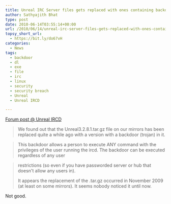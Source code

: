 ```yaml
---
title: Unreal IRC Server files gets replaced with ones containing backdoor
author: Sathyajith Bhat
type: post
date: 2010-06-14T03:55:14+00:00
url: /2010/06/14/unreal-irc-server-files-gets-replaced-with-ones-containing-backdoor/
topsy_short_url:
  - https://bit.ly/do67vH
categories:
  - News
tags:
  - backdoor
  - dl
  - exe
  - file
  - irc
  - linux
  - security
  - security breach
  - Unreal
  - Unreal IRCD

---
```

[Forum post @ Unreal IRCD][1]

> We found out that the Unreal3.2.8.1.tar.gz file on our mirrors has been replaced quite a while ago with a version with a backdoor (trojan) in it.
  
> This backdoor allows a person to execute ANY command with the privileges of the user running the ircd. The backdoor can be executed regardless of any user
  
> restrictions (so even if you have passworded server or hub that doesn't allow any users in).
> 
> It appears the replacement of the .tar.gz occurred in November 2009 (at least on some mirrors). It seems nobody noticed it until now.

Not good.

 [1]: https://forums.unrealircd.com/viewtopic.php?t=6562
